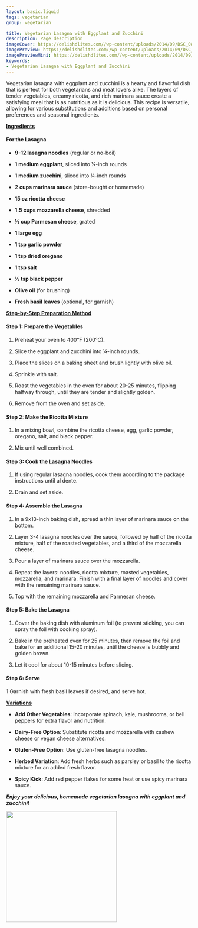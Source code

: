 ```yaml
---
layout: basic.liquid
tags: vegetarian
group: vegetarian

title: Vegetarian Lasagna with Eggplant and Zucchini
description: Page description
imageCover: https://delishdlites.com//wp-content/uploads/2014/09/DSC_0891.jpg
imagePreview: https://delishdlites.com//wp-content/uploads/2014/09/DSC_0891.jpg
imagePreviewMini: https://delishdlites.com//wp-content/uploads/2014/09/DSC_0891.jpg
keywords:
- Vegetarian Lasagna with Eggplant and Zucchini
---
```




Vegetarian lasagna with eggplant and zucchini is a hearty and flavorful dish that is perfect for both vegetarians and meat lovers alike. The layers of tender vegetables, creamy ricotta, and rich marinara sauce create a satisfying meal that is as nutritious as it is delicious. This recipe is versatile, allowing for various substitutions and additions based on personal preferences and seasonal ingredients.

<u><b> Ingredients</b></u>


#### For the Lasagna ####


- **9-12 lasagna noodles** (regular or no-boil)

- **1 medium eggplant**, sliced into ¼-inch rounds

- **1 medium zucchini**, sliced into ¼-inch rounds

- **2 cups marinara sauce** (store-bought or homemade)

- **15 oz ricotta cheese**

- **1.5 cups mozzarella cheese**, shredded

- **½ cup Parmesan cheese**, grated

- **1 large egg**

- **1 tsp garlic powder**

- **1 tsp dried oregano**

- **1 tsp salt**

- **½ tsp black pepper**

- **Olive oil** (for brushing)

- **Fresh basil leaves** (optional, for garnish)


 <u><b>Step-by-Step Preparation Method</b></u>


#### Step 1: Prepare the Vegetables ####

1. Preheat your oven to 400°F (200°C).

2. Slice the eggplant and zucchini into ¼-inch rounds. 

3. Place the slices on a baking sheet and brush lightly with olive oil. 

4. Sprinkle with salt.

5. Roast the vegetables in the oven for about 20-25 minutes, flipping halfway through, until they are tender and slightly golden. 

6. Remove from the oven and set aside.

#### Step 2: Make the Ricotta Mixture ####

1. In a mixing bowl, combine the ricotta cheese, egg, garlic powder, oregano, salt, and black pepper. 

2. Mix until well combined.

#### Step 3: Cook the Lasagna Noodles ####

1. If using regular lasagna noodles, cook them according to the package instructions until al dente. 

2. Drain and set aside.

#### Step 4: Assemble the Lasagna ####

1. In a 9x13-inch baking dish, spread a thin layer of marinara sauce on the bottom.

2. Layer 3-4 lasagna noodles over the sauce, followed by half of the ricotta mixture, half of the roasted vegetables, and a third of the mozzarella cheese.

3. Pour a layer of marinara sauce over the mozzarella.

4. Repeat the layers: noodles, ricotta mixture, roasted vegetables, mozzarella, and marinara. Finish with a final layer of noodles and cover with the remaining marinara sauce.

5. Top with the remaining mozzarella and Parmesan cheese.

#### Step 5: Bake the Lasagna ####

1. Cover the baking dish with aluminum foil (to prevent sticking, you can spray the foil with cooking spray).

2. Bake in the preheated oven for 25 minutes, then remove the foil and bake for an additional 15-20 minutes, until the cheese is bubbly and golden brown.

3. Let it cool for about 10-15 minutes before slicing.

#### Step 6: Serve ####

1 Garnish with fresh basil leaves if desired, and serve hot.

 <u><b>Variations</b></u>

- **Add Other Vegetables**: Incorporate spinach, kale, mushrooms, or bell peppers for extra flavor and nutrition.

- **Dairy-Free Option**: Substitute ricotta and mozzarella with cashew cheese or vegan cheese alternatives.

- **Gluten-Free Option**: Use gluten-free lasagna noodles.

- **Herbed Variation**: Add fresh herbs such as parsley or basil to the ricotta mixture for an added fresh flavor.

- **Spicy Kick**: Add red pepper flakes for some heat or use spicy marinara sauce.

<b><i>Enjoy your delicious, homemade vegetarian lasagna with eggplant and zucchini!</i></b>



<img src="https://res.cloudinary.com/hksqkdlah/image/upload/23413_sfs-roasted-zucchini-eggplant-lasagna-9.jpg" width="300" height="300">
